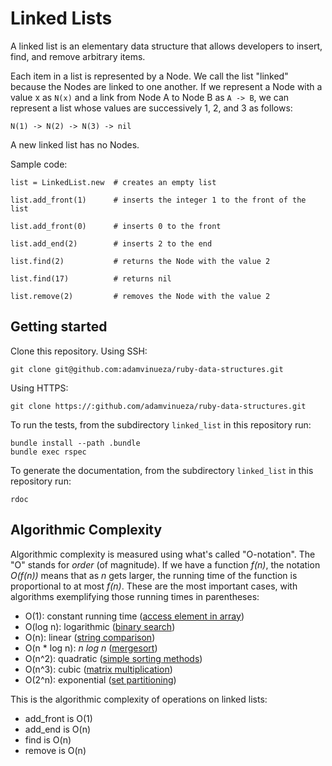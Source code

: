 # Linked Lists

A linked list is an elementary data structure that allows developers to insert,
find, and remove arbitrary items.

Each item in a list is represented by a Node. We call the list "linked" because
the Nodes are linked to one another. If we represent a Node with a value x as
`N(x)` and a link from Node A to Node B as `A -> B`, we can represent a list
whose values are successively 1, 2, and 3 as follows:

```
N(1) -> N(2) -> N(3) -> nil
```

A new linked list has no Nodes.

Sample code:

```
list = LinkedList.new  # creates an empty list

list.add_front(1)      # inserts the integer 1 to the front of the list

list.add_front(0)      # inserts 0 to the front

list.add_end(2)        # inserts 2 to the end

list.find(2)           # returns the Node with the value 2

list.find(17)          # returns nil

list.remove(2)         # removes the Node with the value 2

```

## Getting started

Clone this repository. Using SSH:

```
git clone git@github.com:adamvinueza/ruby-data-structures.git
```

Using HTTPS:

```
git clone https://:github.com/adamvinueza/ruby-data-structures.git
```

To run the tests, from the subdirectory `linked_list` in this repository run:

```
bundle install --path .bundle
bundle exec rspec
```

To generate the documentation, from the subdirectory `linked_list` in this
repository run:

```
rdoc
```

## Algorithmic Complexity

Algorithmic complexity is measured using what's called "O-notation". The "O"
stands for _order_ (of magnitude). If we have a function _f(n)_, the notation
_O(f(n))_ means that as _n_ gets larger, the running time of the function is
proportional to at most _f(n)_. These are the most important cases, with
algorithms exemplifying those running times in parentheses:

- O(1): constant running time ([access element in array](https://www.geeksforgeeks.org/introduction-to-arrays/))
- O(log n): logarithmic ([binary search](https://www.geeksforgeeks.org/binary-search/))
- O(n): linear ([string comparison](https://www.geeksforgeeks.org/quick-way-check-characters-string/))
- O(n * log n): _n log n_ ([mergesort](https://www.geeksforgeeks.org/merge-sort/))
- O(n^2): quadratic ([simple sorting methods](https://www.geeksforgeeks.org/selection-sort/))
- O(n^3): cubic ([matrix multiplication](https://www.geeksforgeeks.org/c-program-multiply-two-matrices/))
- O(2^n): exponential ([set partitioning](https://www.geeksforgeeks.org/partition-problem-dp-18/))

This is the algorithmic complexity of operations on linked lists:

- add\_front is O(1)
- add\_end is O(n)
- find is O(n)
- remove is O(n)

